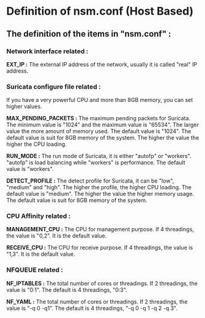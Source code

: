 # **Definition of nsm.conf (Host Based)**

## The definition of the items in "nsm.conf" :

### Network interface related :

**EXT_IP :** The external IP address of the network, usually it is called "real" IP address.


### Suricata configure file related :

If you have a very powerful CPU and more than 8GB memory, you can set higher values.

**MAX_PENDING_PACKETS :** The maximum pending packets for Suricata.  The minimum value is "1024" and the maximum value is "65534".  The larger value the more amount of memory used.  The default value is "1024".  The default value is suit for 8GB memory of the system.  The higher the value the higher the CPU loading.

**RUN_MODE :** The run mode of Suricata, it is either "autofp" or "workers".  "autofp" is load balancing while "workers" is performance.  The default value is "workers".

**DETECT_PROFILE :** The detect profile for Suricata, it can be "low", "medium" and "high".  The higher the profile, the higher CPU loading.  The default value is "medium".  The higher the value the higher memory usage.  The default value is suit for 8GB memory of the system.


### CPU Affinity related :

**MANAGEMENT_CPU :** The CPU for management purpose.  If 4 threadings, the value is "0,2".  It is the default value.

**RECEIVE_CPU :** The CPU for receive purpose.  If 4 threadings, the value is "1,3".  It is the default value.


### NFQUEUE related :

**NF_IPTABLES :** The total number of cores or threadings.  If 2 threadings, the value is "0:1".  The default is 4 threadings, "0:3".

**NF_YAML :** The total number of cores or threadings.  If 2 threadings, the value is "-q 0 -q1".  The default is 4 threadings, "-q 0 -q 1 -q 2 -q 3".



